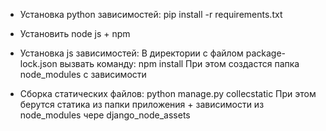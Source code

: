 - Установка python зависимостей:
pip install -r requirements.txt

- Установить node js + npm

- Установка js зависимостей:
В директории с файлом package-lock.json вызвать команду:
npm install
При этом создастся папка node_modules с зависимости

- Сборка статических файлов:
python manage.py collecstatic 
При этом берутся статика из папки приложения + зависимости из node_modules чере django_node_assets
